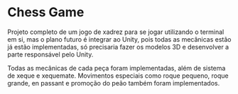 # Chess Game
Projeto completo de um jogo de xadrez para se jogar utilizando o terminal em si, mas o plano futuro é integrar ao Unity, 
pois todas as mecânicas estão já estão implementadas, só precisaria fazer os modelos 3D e desenvolver a parte responsável pelo Unity.

Todas as mecânicas de cada peça foram implementadas, além de sistema de xeque e xequemate. Movimentos especiais como roque pequeno, roque grande, en passant e promoção do peão
também foram implementados.